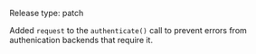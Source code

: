 Release type: patch

Added `request` to the `authenticate()` call to prevent errors from authenication backends that require it.
